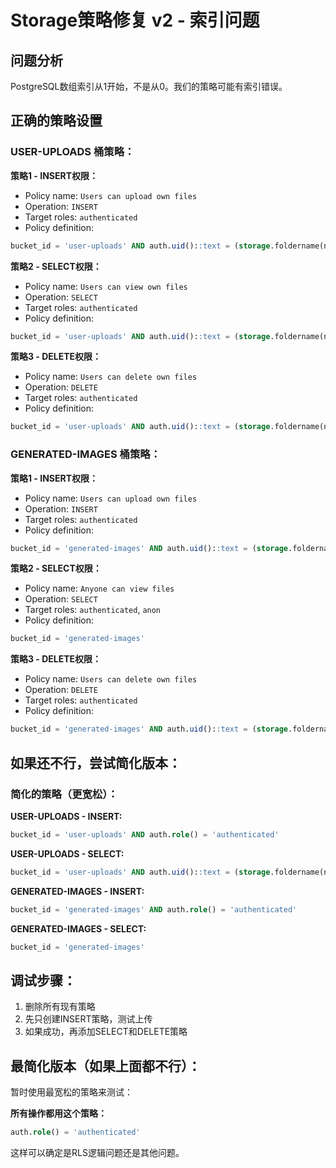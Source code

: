 # Storage策略修复 v2 - 索引问题

## 问题分析
PostgreSQL数组索引从1开始，不是从0。我们的策略可能有索引错误。

## 正确的策略设置

### USER-UPLOADS 桶策略：

**策略1 - INSERT权限：**
- Policy name: `Users can upload own files`
- Operation: `INSERT`
- Target roles: `authenticated`
- Policy definition:
```sql
bucket_id = 'user-uploads' AND auth.uid()::text = (storage.foldername(name))[1]
```

**策略2 - SELECT权限：**
- Policy name: `Users can view own files`
- Operation: `SELECT`
- Target roles: `authenticated`
- Policy definition:
```sql
bucket_id = 'user-uploads' AND auth.uid()::text = (storage.foldername(name))[1]
```

**策略3 - DELETE权限：**
- Policy name: `Users can delete own files`
- Operation: `DELETE`
- Target roles: `authenticated`
- Policy definition:
```sql
bucket_id = 'user-uploads' AND auth.uid()::text = (storage.foldername(name))[1]
```

### GENERATED-IMAGES 桶策略：

**策略1 - INSERT权限：**
- Policy name: `Users can upload own files`
- Operation: `INSERT`
- Target roles: `authenticated`
- Policy definition:
```sql
bucket_id = 'generated-images' AND auth.uid()::text = (storage.foldername(name))[1]
```

**策略2 - SELECT权限：**
- Policy name: `Anyone can view files`
- Operation: `SELECT`
- Target roles: `authenticated`, `anon`
- Policy definition:
```sql
bucket_id = 'generated-images'
```

**策略3 - DELETE权限：**
- Policy name: `Users can delete own files`
- Operation: `DELETE`
- Target roles: `authenticated`
- Policy definition:
```sql
bucket_id = 'generated-images' AND auth.uid()::text = (storage.foldername(name))[1]
```

## 如果还不行，尝试简化版本：

### 简化的策略（更宽松）：

**USER-UPLOADS - INSERT:**
```sql
bucket_id = 'user-uploads' AND auth.role() = 'authenticated'
```

**USER-UPLOADS - SELECT:**
```sql
bucket_id = 'user-uploads' AND auth.uid()::text = (storage.foldername(name))[1]
```

**GENERATED-IMAGES - INSERT:**
```sql
bucket_id = 'generated-images' AND auth.role() = 'authenticated'
```

**GENERATED-IMAGES - SELECT:**
```sql
bucket_id = 'generated-images'
```

## 调试步骤：

1. 删除所有现有策略
2. 先只创建INSERT策略，测试上传
3. 如果成功，再添加SELECT和DELETE策略

## 最简化版本（如果上面都不行）：

暂时使用最宽松的策略来测试：

**所有操作都用这个策略：**
```sql
auth.role() = 'authenticated'
```

这样可以确定是RLS逻辑问题还是其他问题。